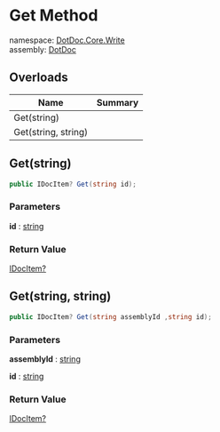 ﻿# Get Method

namespace: [DotDoc\.Core\.Write](../../DotDoc.Core.Write.md)<br />
assembly: [DotDoc](../../../DotDoc.md)



## Overloads

| Name | Summary |
|------|---------|
| Get\(string\) |  |
| Get\(string, string\) |  |

## Get\(string\)



```csharp
public IDocItem? Get(string id);
```

### Parameters

__id__ : [string](https://docs.microsoft.com/dotnet/api/System.String)



### Return Value

[IDocItem?](../../../DotDoc/DotDoc.Core.Models/IDocItem.md)



## Get\(string, string\)



```csharp
public IDocItem? Get(string assemblyId ,string id);
```

### Parameters

__assemblyId__ : [string](https://docs.microsoft.com/dotnet/api/System.String)



__id__ : [string](https://docs.microsoft.com/dotnet/api/System.String)



### Return Value

[IDocItem?](../../../DotDoc/DotDoc.Core.Models/IDocItem.md)



